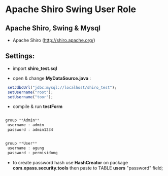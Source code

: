 Apache Shiro Swing User Role 
============================

Apache Shiro, Swing & Mysql
---------------------------------------

- Apache Shiro (http://shiro.apache.org/)


Settings:
------------

- import **shiro_test.sql**

- open & change **MyDataSource.java** :

```javascript
 setJdbcUrl("jdbc:mysql://localhost/shiro_test");
 setUsername("root");
 setUsername("toor");
```

- compile & run **testForm**

```javascript

group **Admin**
 username : admin
 password : admin1234


group **User**
 username : agung
 password : permisidong
```

- to create password hash use **HashCreator** on package **com.opass.security.tools** then paste to TABLE **users** "password" field;









